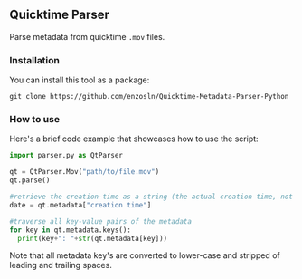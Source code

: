 ## Quicktime Parser

Parse metadata from quicktime `.mov` files.

### Installation

You can install this tool as a package:

`git clone https://github.com/enzosln/Quicktime-Metadata-Parser-Python`

### How to use

Here's a brief code example that showcases how to use the script:

```python
import parser.py as QtParser

qt = QtParser.Mov("path/to/file.mov")
qt.parse()

#retrieve the creation-time as a string (the actual creation time, not the file-system creation time)
date = qt.metadata["creation time"]

#traverse all key-value pairs of the metadata
for key in qt.metadata.keys():
  print(key+": "+str(qt.metadata[key]))
```

Note that all metadata key's are converted to lower-case and stripped of leading and trailing spaces.
